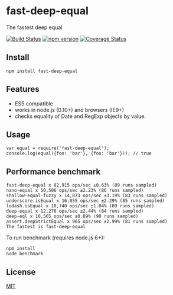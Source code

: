 fast-deep-equal
===============

The fastest deep equal

[![Build Status](https://travis-ci.org/epoberezkin/fast-deep-equal.svg?branch=master)](https://travis-ci.org/epoberezkin/fast-deep-equal) [![npm version](https://badge.fury.io/js/fast-deep-equal.svg)](http://badge.fury.io/js/fast-deep-equal) [![Coverage Status](https://coveralls.io/repos/github/epoberezkin/fast-deep-equal/badge.svg?branch=master)](https://coveralls.io/github/epoberezkin/fast-deep-equal?branch=master)

Install
-------

    npm install fast-deep-equal

Features
--------

-   ES5 compatible
-   works in node.js (0.10+) and browsers (IE9+)
-   checks equality of Date and RegExp objects by value.

Usage
-----

    var equal = require('fast-deep-equal');
    console.log(equal({foo: 'bar'}, {foo: 'bar'})); // true

Performance benchmark
---------------------

    fast-deep-equal x 82,915 ops/sec ±0.63% (89 runs sampled)
    nano-equal x 50,506 ops/sec ±2.23% (86 runs sampled)
    shallow-equal-fuzzy x 14,873 ops/sec ±3.19% (83 runs sampled)
    underscore.isEqual x 16,055 ops/sec ±2.29% (85 runs sampled)
    lodash.isEqual x 10,740 ops/sec ±1.04% (89 runs sampled)
    deep-equal x 12,276 ops/sec ±2.44% (84 runs sampled)
    deep-eql x 10,565 ops/sec ±0.89% (90 runs sampled)
    assert.deepStrictEqual x 965 ops/sec ±2.99% (81 runs sampled)
    The fastest is fast-deep-equal

To run benchmark (requires node.js 6+):

    npm install
    node benchmark

License
-------

[MIT](https://github.com/epoberezkin/fast-deep-equal/blob/master/LICENSE)
